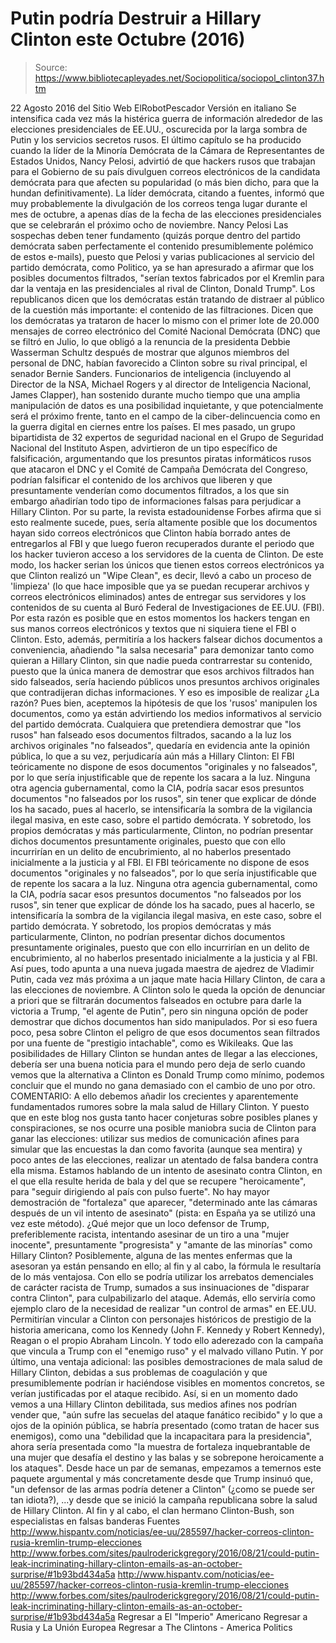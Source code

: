 # Putin podría Destruir a Hillary Clinton este Octubre (2016)

> Source: https://www.bibliotecapleyades.net/Sociopolitica/sociopol_clinton37.htm

22 Agosto 2016
del Sitio Web ElRobotPescador
Versión en italiano
Se intensifica cada vez más la histérica guerra de información alrededor de las elecciones presidenciales de EE.UU., oscurecida por la larga sombra de Putin y los servicios secretos rusos. El último capítulo se ha producido cuando la líder de la Minoría Demócrata de la Cámara de Representantes de Estados Unidos, Nancy Pelosi, advirtió de que hackers rusos que trabajan para el Gobierno de su país divulguen correos electrónicos de la candidata demócrata para que afecten su popularidad (o más bien dicho, para que la hundan definitivamente). La líder demócrata, citando a fuentes, informó que muy probablemente la divulgación de los correos tenga lugar durante el mes de octubre, a apenas días de la fecha de las elecciones presidenciales que se celebrarán el próximo ocho de noviembre.
Nancy Pelosi
Las sospechas deben tener fundamento (quizás porque dentro del partido demócrata saben perfectamente el contenido presumiblemente polémico de estos e-mails), puesto que Pelosi y varias publicaciones al servicio del partido demócrata, como Politico, ya se han apresurado a afirmar que los posibles documentos filtrados,
"serían textos fabricados por el Kremlin para dar la ventaja en las presidenciales al rival de Clinton, Donald Trump".
Los republicanos dicen que los demócratas están tratando de distraer al público de la cuestión más importante:
el contenido de las filtraciones.
Dicen que los demócratas ya trataron de hacer lo mismo con el primer lote de 20.000 mensajes de correo electrónico del Comité Nacional Demócrata (DNC) que se filtró en Julio, lo que obligó a la renuncia de la presidenta Debbie Wasserman Schultz después de mostrar que algunos miembros del personal de DNC, habían favorecido a Clinton sobre su rival principal, el senador Bernie Sanders. Funcionarios de inteligencia (incluyendo al Director de la NSA, Michael Rogers y al director de Inteligencia Nacional, James Clapper), han sostenido durante mucho tiempo que una amplia manipulación de datos es una posibilidad inquietante, y que potencialmente será el próximo frente, tanto en el campo de la ciber-delincuencia como en la guerra digital en ciernes entre los países.
El mes pasado, un grupo bipartidista de 32 expertos de seguridad nacional en el Grupo de Seguridad Nacional del Instituto Aspen, advirtieron de un tipo específico de falsificación, argumentando que los presuntos piratas informáticos rusos que atacaron el DNC y el Comité de Campaña Demócrata del Congreso, podrían falsificar el contenido de los archivos que liberen y que presuntamente venderían como documentos filtrados, a los que sin embargo añadirían todo tipo de informaciones falsas para perjudicar a Hillary Clinton. Por su parte, la revista estadounidense Forbes afirma que si esto realmente sucede, pues, sería altamente posible que los documentos hayan sido correos electrónicos que Clinton había borrado antes de entregarlos al FBI y que luego fueron recuperados durante el periodo que los hacker tuvieron acceso a los servidores de la cuenta de Clinton. De este modo, los hacker serian los únicos que tienen estos correos electrónicos ya que Clinton realizó un "Wipe Clean", es decir, llevó a cabo un proceso de 'limpieza' (lo que hace imposible que ya se puedan recuperar archivos y correos electrónicos eliminados) antes de entregar sus servidores y los contenidos de su cuenta al Buró Federal de Investigaciones de EE.UU. (FBI). Por esta razón es posible que en estos momentos los hackers tengan en sus manos correos electrónicos y textos que ni siquiera tiene el FBI o Clinton. Esto, además, permitiría a los hackers falsear dichos documentos a conveniencia, añadiendo "la salsa necesaria" para demonizar tanto como quieran a Hillary Clinton, sin que nadie pueda contrarrestar su contenido, puesto que la única manera de demostrar que esos archivos filtrados han sido falseados, sería haciendo públicos unos presuntos archivos originales que contradijeran dichas informaciones.
Y eso es imposible de realizar
¿La razón? Pues bien, aceptemos la hipótesis de que los 'rusos' manipulen los documentos, como ya están advirtiendo los medios informativos al servicio del partido demócrata. Cualquiera que pretendiera demostrar que "los rusos" han falseado esos documentos filtrados, sacando a la luz los archivos originales "no falseados", quedaría en evidencia ante la opinión pública, lo que a su vez, perjudicaría aún más a Hillary Clinton:
El FBI teóricamente no dispone de esos documentos "originales y no falseados", por lo que sería injustificable que de repente los sacara a la luz. Ninguna otra agencia gubernamental, como la CIA, podría sacar esos presuntos documentos "no falseados por los rusos", sin tener que explicar de dónde los ha sacado, pues al hacerlo, se intensificaría la sombra de la vigilancia ilegal masiva, en este caso, sobre el partido demócrata. Y sobretodo, los propios demócratas y más particularmente, Clinton, no podrían presentar dichos documentos presuntamente originales, puesto que con ello incurrirían en un delito de encubrimiento, al no haberlos presentado inicialmente a la justicia y al FBI.
El FBI teóricamente no dispone de esos documentos "originales y no falseados", por lo que sería injustificable que de repente los sacara a la luz.
Ninguna otra agencia gubernamental, como la CIA, podría sacar esos presuntos documentos "no falseados por los rusos", sin tener que explicar de dónde los ha sacado, pues al hacerlo, se intensificaría la sombra de la vigilancia ilegal masiva, en este caso, sobre el partido demócrata.
Y sobretodo, los propios demócratas y más particularmente, Clinton, no podrían presentar dichos documentos presuntamente originales, puesto que con ello incurrirían en un delito de encubrimiento, al no haberlos presentado inicialmente a la justicia y al FBI.
Así pues, todo apunta a una nueva jugada maestra de ajedrez de Vladimir Putin, cada vez más próxima a un jaque mate hacia Hillary Clinton, de cara a las elecciones de noviembre.
A Clinton solo le queda la opción de denunciar a priori que se filtrarán documentos falseados en octubre para darle la victoria a Trump, "el agente de Putin", pero sin ninguna opción de poder demostrar que dichos documentos han sido manipulados. Por si eso fuera poco, pesa sobre Clinton el peligro de que esos documentos sean filtrados por una fuente de "prestigio intachable", como es Wikileaks.
Que las posibilidades de Hillary Clinton se hundan antes de llegar a las elecciones, debería ser una buena noticia para el mundo pero deja de serlo cuando vemos que la alternativa a Clinton es Donald Trump como mínimo, podemos concluir que el mundo no gana demasiado con el cambio de uno por otro.
COMENTARIO: A ello debemos añadir los crecientes y aparentemente fundamentados rumores sobre la mala salud de Hillary Clinton.
Y puesto que en este blog nos gusta tanto hacer conjeturas sobre posibles planes y conspiraciones, se nos ocurre una posible maniobra sucia de Clinton para ganar las elecciones:
utilizar sus medios de comunicación afines para simular que las encuestas la dan como favorita (aunque sea mentira) y poco antes de las elecciones, realizar un atentado de falsa bandera contra ella misma.
Estamos hablando de un intento de asesinato contra Clinton, en el que ella resulte herida de bala y del que se recupere "heroicamente", para "seguir dirigiendo al país con pulso fuerte".
No hay mayor demostración de "fortaleza" que aparecer,
"determinado ante las cámaras después de un vil intento de asesinato" (pista: en España ya se utilizó una vez este método).
¿Qué mejor que un loco defensor de Trump, preferiblemente racista, intentando asesinar de un tiro a una "mujer inocente", presuntamente "progresista" y "amante de las minorías" como Hillary Clinton?
Posiblemente, alguna de las mentes enfermas que la asesoran ya están pensando en ello; al fin y al cabo, la fórmula le resultaría de lo más ventajosa. Con ello se podría utilizar los arrebatos demenciales de carácter racista de Trump, sumados a sus insinuaciones de "disparar contra Clinton", para culpabilizarlo del ataque. Además, ello serviría como ejemplo claro de la necesidad de realizar "un control de armas" en EE.UU. Permitirían vincular a Clinton con personajes históricos de prestigio de la historia americana, como los Kennedy (John F. Kennedy y Robert Kennedy), Reagan o el propio Abraham Lincoln.
Y todo ello aderezado con la campaña que vincula a Trump con el "enemigo ruso" y el malvado villano Putin.
Y por último, una ventaja adicional:
las posibles demostraciones de mala salud de Hillary Clinton, debidas a sus problemas de coagulación y que presumiblemente podrían ir haciéndose visibles en momentos concretos, se verían justificadas por el ataque recibido.
Así, si en un momento dado vemos a una Hillary Clinton debilitada, sus medios afines nos podrían vender que,
"aún sufre las secuelas del ataque fanático recibido" y lo que a ojos de la opinión pública, se habría presentado (como tratan de hacer sus enemigos), como una "debilidad que la incapacitara para la presidencia", ahora sería presentada como "la muestra de fortaleza inquebrantable de una mujer que desafía el destino y las balas y se sobrepone heroicamente a los ataques".
Desde hace un par de semanas, empezamos a temernos este paquete argumental y más concretamente desde que Trump insinuó que,
"un defensor de las armas podría detener a Clinton" (¿como se puede ser tan idiota?),
...y desde que se inició la campaña republicana sobre la salud de Hillary Clinton. Al fin y al cabo, el clan hermano Clinton-Bush, son especialistas en falsas banderas
Fuentes
http://www.hispantv.com/noticias/ee-uu/285597/hacker-correos-clinton-rusia-kremlin-trump-elecciones http://www.forbes.com/sites/paulroderickgregory/2016/08/21/could-putin-leak-incriminating-hillary-clinton-emails-as-an-october-surprise/#1b93bd434a5a
http://www.hispantv.com/noticias/ee-uu/285597/hacker-correos-clinton-rusia-kremlin-trump-elecciones
http://www.forbes.com/sites/paulroderickgregory/2016/08/21/could-putin-leak-incriminating-hillary-clinton-emails-as-an-october-surprise/#1b93bd434a5a
Regresar a El "Imperio" Americano
Regresar a Rusia y La Unión Europea
Regresar a The Clintons - America Politics
